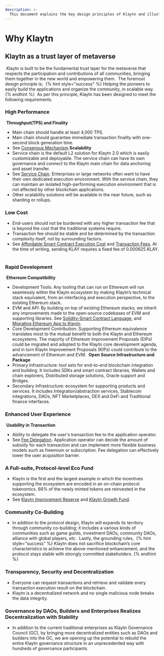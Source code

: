 ```yaml
---
description: >-
  This document explains the key design principles of Klaytn and illustrates how Klaytn differentiates itself from others. 
---
```


# Why Klaytn <a id="why-klaytn"></a>

## Klaytn as a trust layer of metaverse <a id="klaytn-as-a-trust-layer-of-metaverse"></a>
​
Klaytn is built to be the fundamental trust layer for the metaverse that respects the participation and contributions of all communities, bringing them together in the new world and empowering them.
​
The foremost design principle is;
​
{% hint style="success" %}
Helping the pioneers to easily build the applications and organize the community, in scalable way. 
{% endhint %}
​
As per this principle, Klaytn has been designed to meet the following requirements.
​
### High Performance <a id="high-performance"></a>
​
**Throughput(TPS) and Finality**
- Main chain should handle at least 4,000 TPS. 
- Main chain should guarantee immediate transaction finality with one-second block generation time.
- See [Consensus Mechanism].
​
**Scalability**
- Service chain is the default L2 solution for Klaytn 2.0 which is easily customizable and deployable. The service chain can have its own governance and connect to the Klaytn main chain for data anchoring and asset transfer. 
- See [Service Chain]. Enterprises or large networks often want to have their own dedicated execution environment. With the service chain, they can maintain an isolated high-performing execution environment that is not affected by other blockchain applications.
- Other scalability solutions will be available in the near future, such as sharding or rollups.
​
### Low Cost  <a id="low-cost"></a>
- End-users should not be burdened with any higher transaction fee that is beyond the cost that the traditional systems require.
- Transaction fee should be stable and be determined by the transaction complexity itself, not by surrounding factors.
- See [Affordable Smart Contract Execution Cost] and [Transaction Fees]. At the time of writing, sending KLAY requires a fixed fee of 0.000625 KLAY. 
​
### Rapid Development <a id="rapid-development"></a>
​
**Ethereum Compatibility**
- Development Tools: Any tooling that can run on Ethereum will run seamlessly within the Klaytn ecosystem by making Klaytn’s technical stack equivalent, from an interfacing and execution perspective, to the existing Ethereum stack.
- EVM and API: By building on top of existing Ethereum stacks; we inherit any improvements made to the open-source codebases of EVM and supporting libraries. See [Solidity-Smart Contract Language], and [Migrating Ethereum App to Klaytn].
- Core Development Contribution: Supporting Ethereum equivalence translates most to the mutual benefit to both the Klaytn and Ethereum ecosystems. The majority of Ethereum Improvement Proposals (EIPs) could be migrated and adopted to the Klaytn core development agenda, and in turn Klaytn Improvement Proposals (KIPs) could contribute to the advancement of Ethereum and EVM.
​
**Open Source Infrastructure and Package**
- Primary Infrastructure: tool sets for end-to-end blockchain integration and building. It includes SDKs and smart contract libraries, Wallets and chain explorers, Distributed storage solutions, Oracle support and Bridges.
- Secondary Infrastructure: ecosystem for supporting products and services. It includes Integration/abstraction services, Stablecoin integrations, DAOs, NFT Marketplaces, DEX and DeFi and Traditional finance interfaces.
​
​
### Enhanced User Experience <a id="usability-in-transaction"></a>
​
**Usability in Transaction**
- Ability to delegate the user's transaction fee to the application operator. 
- See [Fee Delegation]. Application operator can decide the amount of subsidy for each transaction and can implement more flexible business models such as freemium or subscription. Fee delegation can effectively lower the user acquisition barrier. 
​
​
### A Full-suite, Protocol-level Eco Fund <a id="contribution-reward"></a>
- Klaytn is the first and the largest example in which the incentives supporting the ecosystem are encoded in an on-chain protocol tokenomics. 66% of the newly minted tokens are reinvested in the ecosystem.
- See [Klaytn Improvement Reserve] and [Klaytn Growth Fund].
​
​
### Community Co-Building <a id="community-co-building"></a>
- In addition to the protocol design, Klaytn will expands its territory through community co-building; it includes a various kinds of communities such as game guilds, investment DAOs, community DAOs, alliance with global players, etc. 
​
Lastly, the grounding rules, 
​
{% hint style="success" %}
Klaytn does not sacrifice blockchain’s core characteristics to achieve the above-mentioned enhancement, and the protocol stays stable with strongly committed stakeholders.
{% endhint %}

### Transparency, Security and Decentralization <a id="transparency-security-and-decentralization"></a>
- Everyone can request transactions and retrieve and validate every transaction execution result on the blockchain.
- Klaytn is a decentralized network and no single malicious node breaks the data integrity.
​
### Governance by DAOs, Builders and Enterprises Realizes Decentralization with Stability <a id="governance-by-trusted-entities"></a>
- In addition to the current traditional enterprises as Klaytn Governance Council (GC), by bringing more decentralized entities such as DAOs and builders into the GC, we are opening up the potential to rebuild the entire Klaytn governance structure in an unprecedented way with hundreds of governance participants. 

[Decoupling of Key Pairs from Addresses]: design/accounts.md#decoupling-key-pairs-from-addresses
[Multiple Key Pairs and Role-Based Keys]: design/accounts.md#multiple-key-pairs-and-role-based-keys
[Human-Readable Address]: design/accounts.md#human-readable-address-hra
[Consensus Mechanism]: design/consensus-mechanism.md
[Affordable Smart Contract Execution Cost]: design/computation/klaytn-smart-contract.md#affordable-smart-contract-execution-cost
[Transaction Fees]: design/transaction-fees/transaction-fees.md
[Fee Delegation]: design/transactions/README.md#fee-delegation
[Service Chain]: scaling-solutions.md#service-chain
[Solidity-Smart Contract Language]: ../smart-contract/solidity-smart-contract-language.md
[Truffle]: ../toolkit/truffle.md
[Migrating Ethereum App to Klaytn]: ../dapp/tutorials/migrating-ethereum-app-to-klaytn.md
[Incentive Program]: design/token-economy.md
[Klaytn Improvement Reserve]: design/token-economy#klaytn-improvement-reserve.md
[Klaytn Growth Fund]: design/token-economy#klaytn-growth-fund.md